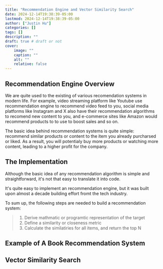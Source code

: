 ```yaml
---
title: "Recommendation Engine and Vector Similarity Search"
date: 2024-12-14T19:38:39-05:00
lastmod: 2024-12-14T19:38:39-05:00
author: ["Justin Hu"]
categories: []
tags: []
description: ""
draft: true # draft or not
cover:
    image: ""
    caption: ""
    alt: ""
    relative: false
---
```


## Recommendation Engine Overview

We are quite used to the existing of various recomendation systems in modern life.  For example, video streaming platform like Youtube use recommendation engine to recommend video feed to you,  social media platforms like Instagram and X also have their recommendation algorithms to recomend new content to you,  and e-commerce sites like Amazon would recommend products to to use to boost sales and so on.

The basic idea behind recommendation systems is quite simple:  recommend similar products or content to the item you already purcharsed or liked.  As a result,  you will potentialy buy more products or watching more content,  leading to a higher profit for the company.

## The Implementation

Although the basic idea of any recommendation algorithm is simple and straightforward, it's not that easy to translate it into code.

It's quite easy to implement an recommendation engine,  but it was built upon almost a decade building effort fromt the tech industry.

To sum up, the following steps are needed to build a recommendation system:
>
>1. Derive mathmatic or programtic representation of the target
>2. Define a similarity or closeness metric
>3. Calculate the similatiries for all items, and return the top N

## Example of A Book Recommendation System






## Vector Similarity Search

